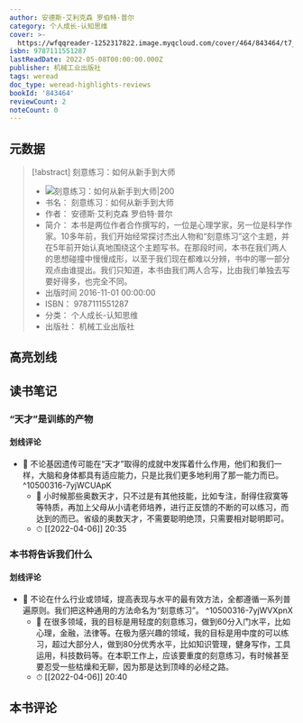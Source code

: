 ```yaml
---
author: 安德斯·艾利克森 罗伯特·普尔
category: 个人成长-认知思维
cover: >-
  https://wfqqreader-1252317822.image.myqcloud.com/cover/464/843464/t7_843464.jpg
isbn: 9787111551287
lastReadDate: 2022-05-08T00:00:00.000Z
publisher: 机械工业出版社
tags: weread
doc_type: weread-highlights-reviews
bookId: '843464'
reviewCount: 2
noteCount: 0
---
```


## 元数据

> [!abstract] 刻意练习：如何从新手到大师
> - ![ 刻意练习：如何从新手到大师|200](https://wfqqreader-1252317822.image.myqcloud.com/cover/464/843464/t7_843464.jpg)
> - 书名： 刻意练习：如何从新手到大师
> - 作者： 安德斯·艾利克森 罗伯特·普尔
> - 简介： 本书是两位作者合作撰写的，一位是心理学家，另一位是科学作家。10多年前，我们开始经常探讨杰出人物和“刻意练习”这个主题，并在5年前开始认真地围绕这个主题写书。在那段时间，本书在我们两人的思想碰撞中慢慢成形，以至于我们现在都难以分辨，书中的哪一部分观点由谁提出。我们只知道，本书由我们两人合写，比由我们单独去写要好得多，也完全不同。
> - 出版时间 2016-11-01 00:00:00
> - ISBN： 9787111551287
> - 分类： 个人成长-认知思维
> - 出版社： 机械工业出版社

## 高亮划线

## 读书笔记

### “天才”是训练的产物

#### 划线评论
- 📌 不论基因遗传可能在“天才”取得的成就中发挥着什么作用，他们和我们一样，大脑和身体都具有适应能力，只是比我们更多地利用了那一能力而已。 ^10500316-7yjWCUApK
    - 💭 小时候那些奥数天才，只不过是有其他技能，比如专注，耐得住寂寞等等特质，再加上父母从小请老师培养，进行正反馈的不断的可以练习，而达到的而已。省级的奥数天才，不需要聪明绝顶，只需要相对聪明即可。
    - ⏱ [[2022-04-06]]  20:35
   
### 本书将告诉我们什么

#### 划线评论
- 📌 不论在什么行业或领域，提高表现与水平的最有效方法，全都遵循一系列普遍原则。我们把这种通用的方法命名为“刻意练习”。 ^10500316-7yjWVXpnX
    - 💭 在很多领域，我的目标是用轻度的刻意练习，做到60分入门水平，比如心理，金融，法律等。在极为感兴趣的领域，我的目标是用中度的可以练习，超过大部分人，做到80分优秀水平，比如知识管理，健身写作，工具运用，科技数码等。在本职工作上，应该要重度的刻意练习，有时候甚至要忍受一些枯燥和无聊，因为那是达到顶峰的必经之路。
    - ⏱ [[2022-04-06]]  20:40
   
## 本书评论

